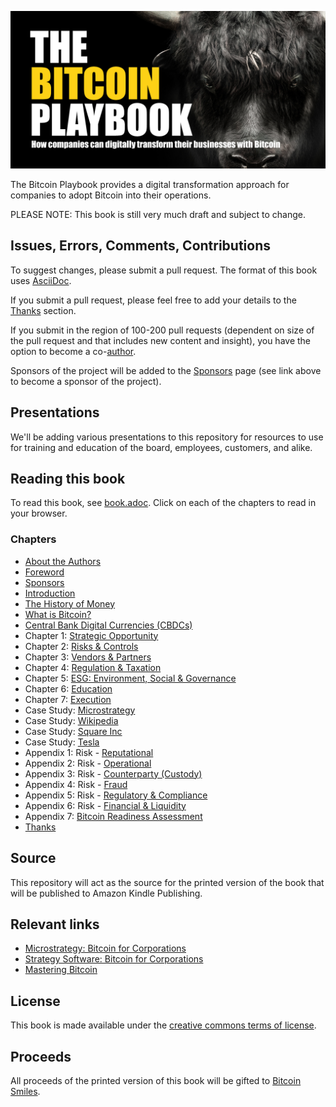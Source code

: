 ![The Bitcoin Playbook](https://raw.githubusercontent.com/BenGWeeks/TheBitcoinPlaybook/main/images/The%20Bitcoin%20Playbook%20-%20Repo%20Card.png)

The Bitcoin Playbook provides a digital transformation approach for companies to adopt Bitcoin into their operations.

PLEASE NOTE: This book is still very much draft and subject to change.

## Issues, Errors, Comments, Contributions

To suggest changes, please submit a pull request. The format of this book uses [AsciiDoc](https://docs.asciidoctor.org/asciidoc/latest/).

If you submit a pull request, please feel free to add your details to the [Thanks](https://github.com/BenGWeeks/TheBitcoinPlaybook/blob/main/introduction.adoc) section.

If you submit in the region of 100-200 pull requests (dependent on size of the pull request and that includes new content and insight), you have the option to become a co-[author](https://github.com/BenGWeeks/TheBitcoinPlaybook/blob/main/about-the-authors.adoc).

Sponsors of the project will be added to the [Sponsors](https://github.com/BenGWeeks/TheBitcoinPlaybook/blob/main/introduction.adoc) page (see link above to become a sponsor of the project).

## Presentations

We'll be adding various presentations to this repository for resources to use for training and education of the board, employees, customers, and alike.

## Reading this book

To read this book, see [book.adoc](https://github.com/BenGWeeks/TheBitcoinPlaybook/blob/main/book.adoc). Click on each of the chapters to read in your browser.

### Chapters

+ [About the Authors](https://github.com/BenGWeeks/TheBitcoinPlaybook/blob/main/about-the-authors.adoc)
+ [Foreword](https://github.com/BenGWeeks/TheBitcoinPlaybook/blob/main/foreword.adoc)
+ [Sponsors](https://github.com/BenGWeeks/TheBitcoinPlaybook/blob/main/sponsors.adoc)
+ [Introduction](https://github.com/BenGWeeks/TheBitcoinPlaybook/blob/main/introduction.adoc)
+ [The History of Money](https://github.com/BenGWeeks/TheBitcoinPlaybook/blob/main/the-history-of-money.adoc)
+ [What is Bitcoin?](https://github.com/BenGWeeks/TheBitcoinPlaybook/blob/main/what-is-bitcoin.adoc)
+ [Central Bank Digital Currencies (CBDCs)](https://github.com/BenGWeeks/TheBitcoinPlaybook/blob/main/cbdcs.adoc)
+ Chapter 1: [Strategic Opportunity](https://github.com/BenGWeeks/TheBitcoinPlaybook/blob/main/chapters/strategic-opportunity.adoc)
+ Chapter 2: [Risks & Controls](https://github.com/BenGWeeks/TheBitcoinPlaybook/blob/main/chapters/risks-and-controls.adoc)
+ Chapter 3: [Vendors & Partners](https://github.com/BenGWeeks/TheBitcoinPlaybook/blob/main/chapters/vendors-and-partners.adoc)
+ Chapter 4: [Regulation & Taxation](https://github.com/BenGWeeks/TheBitcoinPlaybook/blob/main/chapters/regulation-and-taxation.adoc)
+ Chapter 5: [ESG: Environment, Social & Governance](https://github.com/BenGWeeks/TheBitcoinPlaybook/blob/main/chapters/esg.adoc)
+ Chapter 6: [Education](https://github.com/BenGWeeks/TheBitcoinPlaybook/blob/main/chapters/education.adoc)
+ Chapter 7: [Execution](https://github.com/BenGWeeks/TheBitcoinPlaybook/blob/main/chapters/execution.adoc)
+ Case Study: [Microstrategy](https://github.com/BenGWeeks/TheBitcoinPlaybook/blob/main/casestudies/microstrategy.adoc)
+ Case Study: [Wikipedia](https://github.com/BenGWeeks/TheBitcoinPlaybook/blob/main/casestudies/wikipedia.adoc)
+ Case Study: [Square Inc](https://github.com/BenGWeeks/TheBitcoinPlaybook/blob/main/casestudies/square-inc.adoc)
+ Case Study: [Tesla](https://github.com/BenGWeeks/TheBitcoinPlaybook/blob/main/casestudies/tesla.adoc)
+ Appendix 1: Risk - [Reputational](https://github.com/BenGWeeks/TheBitcoinPlaybook/blob/main/appendices/reputational-risk.adoc)
+ Appendix 2: Risk - [Operational](https://github.com/BenGWeeks/TheBitcoinPlaybook/blob/main/appendices/operational-risk.adoc)
+ Appendix 3: Risk - [Counterparty (Custody)](https://github.com/BenGWeeks/TheBitcoinPlaybook/blob/main/appendices/counterparty-risk.adoc)
+ Appendix 4: Risk - [Fraud](https://github.com/BenGWeeks/TheBitcoinPlaybook/blob/main/appendices/fraud-risk.adoc)
+ Appendix 5: Risk - [Regulatory & Compliance](https://github.com/BenGWeeks/TheBitcoinPlaybook/blob/main/appendices/regulatory-and-compliance-risk.adoc)
+ Appendix 6: Risk - [Financial & Liquidity](https://github.com/BenGWeeks/TheBitcoinPlaybook/blob/main/appendices/financial-and-liquidity-risk.adoc)
+ Appendix 7: [Bitcoin Readiness Assessment](https://github.com/BenGWeeks/TheBitcoinPlaybook/blob/main/appendices/bitcoin-readiness-assessment.adoc)
+ [Thanks](https://github.com/BenGWeeks/TheBitcoinPlaybook/blob/main/thanks.adoc)

## Source

This repository will act as the source for the printed version of the book that will be published to Amazon Kindle Publishing.

## Relevant links

* [Microstrategy: Bitcoin for Corporations](https://www.microstrategy.com/en/bitcoin/bitcoin-for-corporations)
* [Strategy Software: Bitcoin for Corporations](https://www.strategysoftware.com/world25/bitcoin-for-corporations)
* [Mastering Bitcoin](https://github.com/bitcoinbook/bitcoinbook)

## License

This book is made available under the [creative commons terms of license](https://github.com/BenGWeeks/TheBitcoinPlaybook/blob/main/LICENSE).

## Proceeds

All proceeds of the printed version of this book will be gifted to [Bitcoin Smiles](https://bitcoinsmiles.org/).